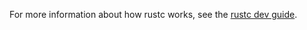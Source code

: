 For more information about how rustc works, see the [rustc dev guide].

[rustc dev guide]: https://rust-lang.github.io/rustc-dev-guide/
